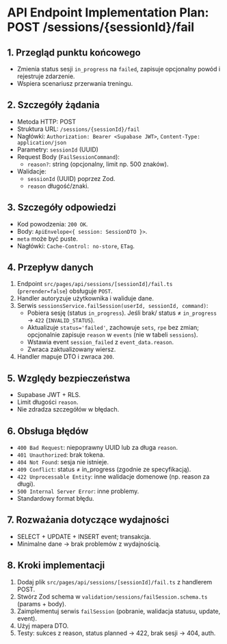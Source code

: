 # API Endpoint Implementation Plan: POST /sessions/{sessionId}/fail

## 1. Przegląd punktu końcowego
- Zmienia status sesji `in_progress` na `failed`, zapisuje opcjonalny powód i rejestruje zdarzenie.
- Wspiera scenariusz przerwania treningu.

## 2. Szczegóły żądania
- Metoda HTTP: POST
- Struktura URL: `/sessions/{sessionId}/fail`
- Nagłówki: `Authorization: Bearer <Supabase JWT>`, `Content-Type: application/json`
- Parametry: `sessionId` (UUID)
- Request Body (`FailSessionCommand`):
  - `reason?`: string (opcjonalny, limit np. 500 znaków).
- Walidacje:
  - `sessionId` (UUID) poprzez Zod.
  - `reason` długość/znaki.

## 3. Szczegóły odpowiedzi
- Kod powodzenia: `200 OK`.
- Body: `ApiEnvelope<{ session: SessionDTO }>`.
- `meta` może być puste.
- Nagłówki: `Cache-Control: no-store`, `ETag`.

## 4. Przepływ danych
1. Endpoint `src/pages/api/sessions/[sessionId]/fail.ts` (`prerender=false`) obsługuje `POST`.
2. Handler autoryzuje użytkownika i waliduje dane.
3. Serwis `sessionsService.failSession(userId, sessionId, command)`:
   - Pobiera sesję (status `in_progress`). Jeśli brak/ status ≠ `in_progress` → `422` (`INVALID_STATUS`).
   - Aktualizuje `status='failed'`, zachowuje `sets`, `rpe` bez zmian; opcjonalnie zapisuje `reason` w `events` (nie w tabeli `sessions`).
   - Wstawia event `session_failed` z `event_data.reason`.
   - Zwraca zaktualizowany wiersz.
4. Handler mapuje DTO i zwraca `200`.

## 5. Względy bezpieczeństwa
- Supabase JWT + RLS.
- Limit długości `reason`.
- Nie zdradza szczegółów w błędach.

## 6. Obsługa błędów
- `400 Bad Request`: niepoprawny UUID lub za długa `reason`.
- `401 Unauthorized`: brak tokena.
- `404 Not Found`: sesja nie istnieje.
- `409 Conflict`: status ≠ in_progress (zgodnie ze specyfikacją).
- `422 Unprocessable Entity`: inne walidacje domenowe (np. reason za długi).
- `500 Internal Server Error`: inne problemy.
- Standardowy format błędu.

## 7. Rozważania dotyczące wydajności
- SELECT + UPDATE + INSERT event; transakcja.
- Minimalne dane → brak problemów z wydajnością.

## 8. Kroki implementacji
1. Dodaj plik `src/pages/api/sessions/[sessionId]/fail.ts` z handlerem POST.
2. Stwórz Zod schema w `validation/sessions/failSession.schema.ts` (params + body).
3. Zaimplementuj serwis `failSession` (pobranie, walidacja statusu, update, event).
4. Użyj mapera DTO.
5. Testy: sukces z reason, status planned -> 422, brak sesji -> 404, auth.

